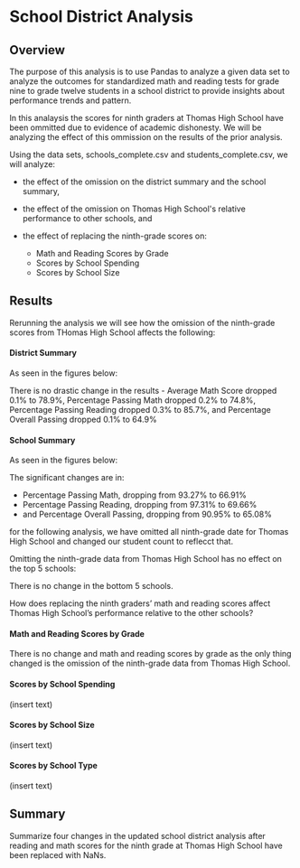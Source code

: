 # School District Analysis

## Overview 
The purpose of this analysis is to use Pandas to analyze a given data set to analyze the outcomes for standardized math and reading tests for grade nine to grade twelve students in a school district to provide insights about performance trends and pattern. 

In this analaysis the scores for ninth graders at Thomas High School have been ommitted due to evidence of academic dishonesty. We will be analyzing the effect of this ommission on the results of the prior analysis.

Using the data sets, schools_complete.csv and students_complete.csv, we will analyze:

- the effect of the omission on the district summary and the school summary,
- the effect of the omission on Thomas High School's relative performance to other schools, and
- the effect of replacing the ninth-grade scores on:

  - Math and Reading Scores by Grade
  - Scores by School Spending
  - Scores by School Size

## Results 
Rerunning the analysis we will see how the omission of the ninth-grade scores from THomas High School affects the following:

#### District Summary
As seen in the figures below:

There is no drastic change in the results - Average Math Score dropped 0.1% to 78.9%, Percentage Passing Math dropped 0.2% to 74.8%, Percentage Passing Reading dropped 0.3% to 85.7%, and Percentage Overall Passing dropped 0.1% to 64.9%

#### School Summary 
As seen in the figures below:

The significant changes are in:
- Percentage Passing Math, dropping from 93.27% to 66.91%
- Percentage Passing Reading, dropping from 97.31% to 69.66%
- and Percentage Overall Passing, dropping from 90.95% to 65.08%

for the following analysis, we have omitted all ninth-grade date for Thomas High School and changed our student count to reflecct that.

Omitting the ninth-grade data from Thomas High School has no effect on the top 5 schools:



There is no change in the bottom 5 schools.

How does replacing the ninth graders’ math and reading scores affect Thomas High School’s performance relative to the other schools?

#### Math and Reading Scores by Grade 
There is no change and math and reading scores by grade as the only thing changed is the omission of the ninth-grade data from Thomas High School.

#### Scores by School Spending 
(insert text)

#### Scores by School Size 
(insert text)

#### Scores by School Type 
(insert text)

## Summary
Summarize four changes in the updated school district analysis after reading and math scores for the ninth grade at Thomas High School have been replaced with NaNs.
